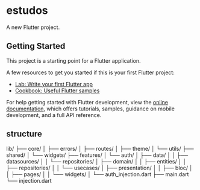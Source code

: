 # estudos

A new Flutter project.

## Getting Started

This project is a starting point for a Flutter application.

A few resources to get you started if this is your first Flutter project:

- [Lab: Write your first Flutter app](https://docs.flutter.dev/get-started/codelab)
- [Cookbook: Useful Flutter samples](https://docs.flutter.dev/cookbook)

For help getting started with Flutter development, view the
[online documentation](https://docs.flutter.dev/), which offers tutorials,
samples, guidance on mobile development, and a full API reference.

## structure
lib/
├── core/
│   ├── errors/
│   ├── routes/
│   ├── theme/
│   └── utils/
├── shared/
│   └── widgets/
├── features/
│   └── auth/
│       ├── data/
│       │   ├── datasources/
│       │   └── repositories/
│       ├── domain/
│       │   ├── entities/
│       │   ├── repositories/
│       │   └── usecases/
│       ├── presentation/
│       │   ├── bloc/
│       │   ├── pages/
│       │   └── widgets/
│       └── auth_injection.dart
├── main.dart
└── injection.dart
